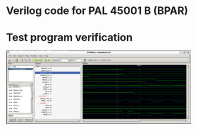 # Verilog code for PAL 45001 B (BPAR)

# Test program verification

![Screenshot from GTKWave](gtkwave.png)